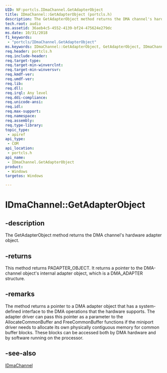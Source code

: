 ```yaml
---
UID: NF:portcls.IDmaChannel.GetAdapterObject
title: IDmaChannel::GetAdapterObject (portcls.h)
description: The GetAdapterObject method returns the DMA channel's hardware adapter object.
tech.root: audio
ms.assetid: 36aeb4c5-4552-4139-bf24-475624e279dc
ms.date: 10/31/2018 
f1_keywords:
 - "portcls/IDmaChannel.GetAdapterObject"
ms.keywords: IDmaChannel::GetAdapterObject, GetAdapterObject, IDmaChannel.GetAdapterObject, IDmaChannel::GetAdapterObject, IDmaChannel.GetAdapterObject
req.header: portcls.h
req.include-header:
req.target-type:
req.target-min-winverclnt:
req.target-min-winversvr:
req.kmdf-ver:
req.umdf-ver:
req.lib:
req.dll:
req.irql: Any level
req.ddi-compliance:
req.unicode-ansi:
req.idl:
req.max-support:
req.namespace:
req.assembly:
req.type-library: 
topic_type: 
 - apiref
api_type: 
 - COM
api_location: 
 - portcls.h
api_name: 
 - IDmaChannel.GetAdapterObject
product: 
 - Windows
targetos: Windows

---
```


# IDmaChannel::GetAdapterObject


## -description
The GetAdapterObject method returns the DMA channel's hardware adapter object.

## -returns
This method returns PADAPTER_OBJECT. It returns a pointer to the DMA-channel object's internal adapter object, which is a DMA_ADAPTER structure.


## -remarks
The method returns a pointer to a DMA adapter object that has a system-defined interface to the DMA operations that the hardware supports. The adapter driver can pass this pointer as a parameter to the AllocateCommonBuffer and FreeCommonBuffer functions if the miniport driver needs to allocate its own physically contiguous memory for common buffer blocks. These blocks can be accessed both by DMA hardware and by software running on the processor. 

## -see-also

[IDmaChannel](nn-portcls-idmachannel.md)
